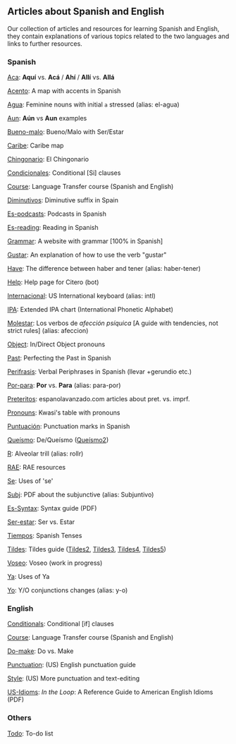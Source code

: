 ## Articles about Spanish and English
Our collection of articles and resources for learning Spanish and English, they contain explanations of various topics related to the two languages and links to further resources.


### Spanish
[Aca](./aca.md): **Aquí** vs. **Acá** / **Ahí** / **Allí** vs. **Allá**


[Acento](./acento.md): A map with accents in Spanish


[Agua](./agua.md): Feminine nouns with initial `a` stressed (alias: el-agua)


[Aun](./aún.md): **Aún** vs **Aun** examples


[Bueno-malo](./bueno-malo.md): Bueno/Malo with Ser/Estar


[Caribe](./caribe.md): Caribe map


[Chingonario](./chingonario.md): El Chingonario


[Condicionales](./condicionales.md): Conditional [Si] clauses


[Course](./course.md): Language Transfer course (Spanish and English)


[Diminutivos](./diminutivos.md): Diminutive suffix in Spain


[Es-podcasts](./es-podcasts.md): Podcasts in Spanish


[Es-reading](./es-reading.md): Reading in Spanish


[Grammar](./grammar.md): A website with grammar [100% in Spanish]


[Gustar](./gustar.md): An explanation of how to use the verb "gustar"


[Have](./have.md): The difference between haber and tener (alias: haber-tener)


[Help](./help.md): Help page for Citero (bot)


[Internacional](./internacional.md): US International keyboard (alias: intl)


[IPA](./ipa.md): Extended IPA chart (International Phonetic Alphabet)


[Molestar](./molestar.md): Los verbos de *afección psíquica* \[A guide with tendencies, not strict rules\] (alias: afeccion)


[Object](./object.md): In/Direct Object pronouns


[Past](./past.md): Perfecting the Past in Spanish


[Perifrasis](./perifrasis.md): Verbal Periphrases in Spanish (llevar +gerundio etc.)


[Por-para](./por-para.md): **Por** vs. **Para** (alias: para-por)


[Preteritos](./preteritos.md): espanolavanzado.com articles about pret. vs. imprf.


[Pronouns](./pronouns.md): Kwasi's table with pronouns


[Puntuación](./puntuacion.md): Punctuation marks in Spanish


[Queísmo](./queismo.md): De/Queísmo ([Queísmo2](./queismo.md))


[R](./r.md): Alveolar trill (alias: rollr)


[RAE](./rae.md): RAE resources


[Se](./se.md): Uses of 'se'


[Subj](./subj.md): PDF about the subjunctive (alias: Subjuntivo)


[Es-Syntax](./es-syntax.md): Syntax guide (PDF)


[Ser-estar](./ser-estar.md): Ser vs. Estar


[Tiempos](./tiempos.md): Spanish Tenses


[Tildes](./tildes.md): Tildes guide ([Tildes2](./tildes2.md), [Tildes3](./tildes3.md), [Tildes4](./tildes4.md), [Tildes5](./tildes5.md))


[Voseo](./voseo.md): Voseo (work in progress)


[Ya](./ya.md): Uses of Ya


[Yo](./yo.md): Y/O conjunctions changes (alias: y-o)


### English
[Conditionals](./conditionals.md): Conditional [if] clauses


[Course](./course.md): Language Transfer course (Spanish and English)


[Do-make](./do-make.md): Do vs. Make


[Punctuation](./punctuation.md): (US) English punctuation guide


[Style](./style.md): (US) More punctuation and text-editing


[US-Idioms](./us-idioms.md): *In the Loop*: A Reference Guide to American English Idioms (PDF)


### Others
[Todo](./todo.md): To-do list
